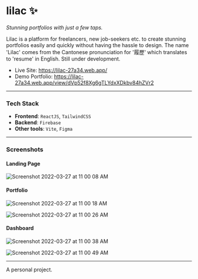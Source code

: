 # lilac ✨ 
*Stunning portfolios with just a few taps.*

Lilac is a platform for freelancers, new job-seekers etc. to create stunning portfolios easily and quickly without having the hassle to design. The name 'Lilac' comes from the Cantonese pronunciation for '履歷' which translates to 'resume' in English. Still under development.
- Live Site: https://lilac-27a34.web.app/
- Demo Portfolio: https://lilac-27a34.web.app/view/dVp52f8Xg6gTLYdxXDkbv84hZVr2

---

### Tech Stack
- **Frontend**: `ReactJS`, `TailwindCSS`
- **Backend**: `Firebase`
- **Other tools**: `Vite`, `Figma`

---

### Screenshots

#### Landing Page

![Screenshot 2022-03-27 at 11 00 08 AM](https://user-images.githubusercontent.com/29478296/160264824-7793f9c0-3ea7-4625-a845-6b119f58ad58.png)

#### Portfolio

![Screenshot 2022-03-27 at 11 00 18 AM](https://user-images.githubusercontent.com/29478296/160264833-922301bc-e513-40fd-a744-30f82653c56d.png)

![Screenshot 2022-03-27 at 11 00 26 AM](https://user-images.githubusercontent.com/29478296/160264839-5b073858-2cd6-47f2-8ad1-3655cf1646b5.png)

#### Dashboard

![Screenshot 2022-03-27 at 11 00 38 AM](https://user-images.githubusercontent.com/29478296/160264848-d7a6af2a-bed9-48fa-b368-8d699ffd6545.png)

![Screenshot 2022-03-27 at 11 00 49 AM](https://user-images.githubusercontent.com/29478296/160264852-68832d52-3616-437c-a353-941119856027.png)


---

A personal project.
